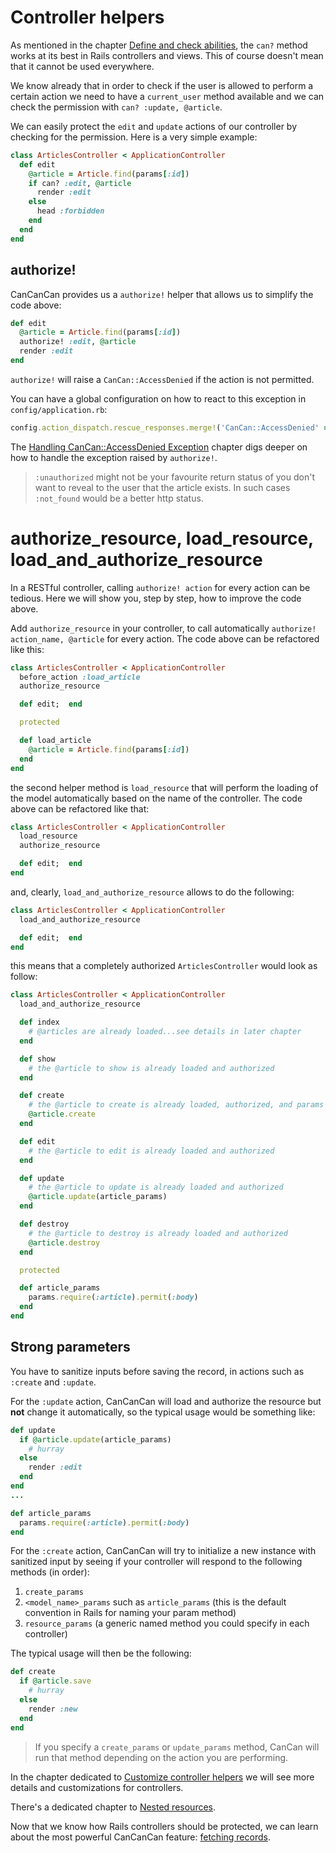 # Controller helpers

As mentioned in the chapter [Define and check abilities](./define_check_abilities.md), the `can?` method works at its best in Rails controllers and views.
This of course doesn't mean that it cannot be used everywhere.

We know already that in order to check if the user is allowed to perform a certain action we need to have a `current_user` method available and we can check the permission with `can? :update, @article`.

We can easily protect the `edit` and `update` actions of our controller by checking for the permission. Here is a very simple example:

```ruby
class ArticlesController < ApplicationController
  def edit
    @article = Article.find(params[:id])
    if can? :edit, @article
      render :edit
    else
      head :forbidden
    end
  end
end
```

## authorize!

CanCanCan provides us a `authorize!` helper that allows us to simplify the code above:

```ruby
def edit
  @article = Article.find(params[:id])
  authorize! :edit, @article
  render :edit
end
```

`authorize!` will raise a `CanCan::AccessDenied` if the action is not permitted.

You can have a global configuration on how to react to this exception in `config/application.rb`:

```ruby
config.action_dispatch.rescue_responses.merge!('CanCan::AccessDenied' => :unauthorized)
```

The [Handling CanCan::AccessDenied Exception](./handling_access_denied.md) chapter digs deeper on how to handle the exception raised by `authorize!`.

> `:unauthorized` might not be your favourite return status of you don't want to reveal to the user that the article exists. In such cases `:not_found` would be a better http status. 

# authorize_resource, load_resource, load_and_authorize_resource

In a RESTful controller, calling `authorize! action` for every action can be tedious. Here we will show you, step by step, how to improve the code above.

Add `authorize_resource` in your controller, to call automatically `authorize! action_name, @article` for every action.
The code above can be refactored like this:

```ruby
class ArticlesController < ApplicationController
  before_action :load_article
  authorize_resource

  def edit;  end

  protected

  def load_article
    @article = Article.find(params[:id])
  end
end
```

the second helper method is `load_resource` that will perform the loading of the model automatically based on the name of the controller. The code above can be refactored like that:

```ruby
class ArticlesController < ApplicationController
  load_resource
  authorize_resource

  def edit;  end
end
```

and, clearly, `load_and_authorize_resource` allows to do the following:

```ruby
class ArticlesController < ApplicationController
  load_and_authorize_resource

  def edit;  end
end
```

this means that a completely authorized  `ArticlesController` would look as follow:

```ruby
class ArticlesController < ApplicationController
  load_and_authorize_resource

  def index
    # @articles are already loaded...see details in later chapter
  end

  def show
    # the @article to show is already loaded and authorized
  end

  def create
    # the @article to create is already loaded, authorized, and params set from article_params
    @article.create
  end

  def edit
    # the @article to edit is already loaded and authorized    
  end

  def update
    # the @article to update is already loaded and authorized
    @article.update(article_params)
  end

  def destroy
    # the @article to destroy is already loaded and authorized
    @article.destroy
  end

  protected

  def article_params
    params.require(:article).permit(:body)
  end
end
```

## Strong parameters

You have to sanitize inputs before saving the record, in actions such as `:create` and `:update`.

For the `:update` action, CanCanCan will load and authorize the resource but **not** change it automatically, so the typical usage would be something like:

```ruby
def update
  if @article.update(article_params)
    # hurray
  else
    render :edit
  end
end
...

def article_params
  params.require(:article).permit(:body)
end
```

For the `:create` action, CanCanCan will try to initialize a new instance with sanitized input by seeing if your controller will respond to the following methods (in order):

1. `create_params`
2. `<model_name>_params` such as `article_params` (this is the default convention in Rails for naming your param method)
3. `resource_params` (a generic named method you could specify in each controller)

The typical usage will then be the following:

```ruby
def create
  if @article.save
    # hurray
  else
    render :new
  end
end
```

> If you specify a `create_params` or `update_params` method, CanCan will run that method depending on the action you are performing.

In the chapter dedicated to [Customize controller helpers](./changing_defaults.md) we will see more details and customizations for controllers.

There's a dedicated chapter to [Nested resources](./nested_resources.md).

Now that we know how Rails controllers should be protected, we can learn about the most powerful CanCanCan feature: [fetching records](./fetching_records.md).
